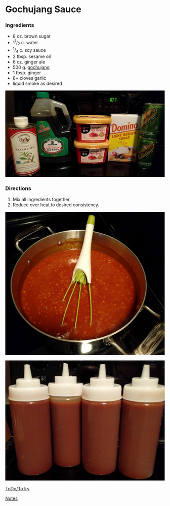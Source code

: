 # Gochujang Sauce

### Ingredients
 
 * 8 oz. brown sugar
 * 1<sup>1</sup>/<sub>2</sub> c. water
 * <sup>1</sup>/<sub>4</sub> c. soy sauce
 * 2 tbsp. sesame oil
 * 6 oz. ginger ale
 * 500 g. [gochujang](http://www.amazon.com/Chung-Jung-One-500g-Gochujang/dp/B002WTE0MQ)
 * 1 tbsp. ginger
 * 8+ cloves garlic
 * liquid smoke as desired
 
 ![Ingredients](https://raw.githubusercontent.com/rvenutolo/gochujang-sauce/master/images/ingredients.jpg)

### Directions

 1. Mix all ingredients together.
 2. Reduce over heat to desired consistency.

 ![Sauce](https://raw.githubusercontent.com/rvenutolo/gochujang-sauce/master/images/pot.jpg)
 
 ![Bottled](https://raw.githubusercontent.com/rvenutolo/gochujang-sauce/master/images/bottled.jpg)

[ToDo/ToTry](TODO.md)

[Notes](NOTES.md)
